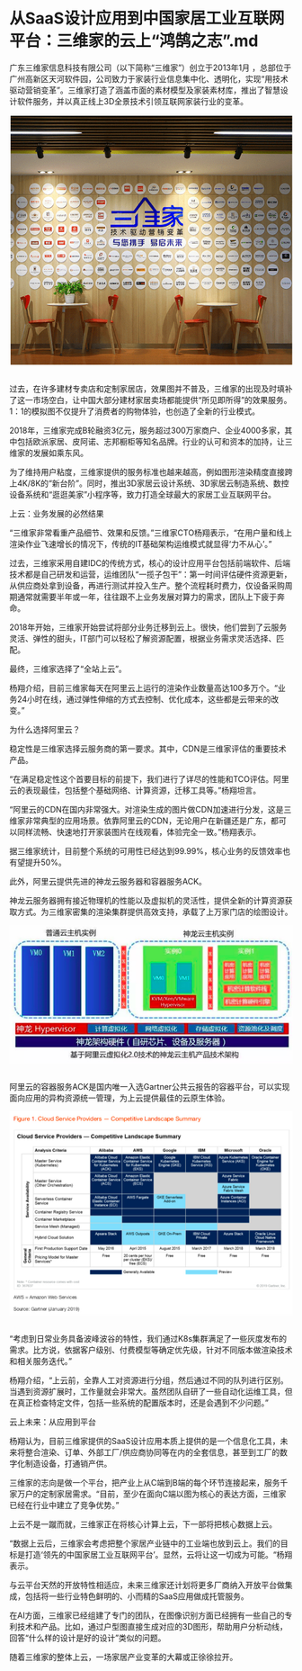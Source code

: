 # 从SaaS设计应用到中国家居工业互联网平台：三维家的云上“鸿鹄之志”.md

广东三维家信息科技有限公司（以下简称“三维家”）创立于2013年1月 ，总部位于广州高新区天河软件园，公司致力于家装行业信息集中化、透明化，实现“用技术驱动营销变革”。三维家打造了涵盖市面的素材模型及家装素材库，推出了智慧设计软件服务，并以真正线上3D全景技术引领互联网家装行业的变革。

<div style="text-align:center" align="center">
<img src="/images/从SaaS设计应用到中国家居工业互联网平台：三维家的云上“鸿鹄之志”1.png" align="center" />
</div>
</br>

过去，在许多建材专卖店和定制家居店，效果图并不普及，三维家的出现及时填补了这一市场空白，让中国大部分建材家居卖场都能提供“所见即所得”的效果服务。1：1的模拟图不仅提升了消费者的购物体验，也创造了全新的行业模式。

2018年，三维家完成B轮融资3亿元，服务超过300万家商户、企业4000多家，其中包括欧派家居、皮阿诺、志邦橱柜等知名品牌。行业的认可和资本的加持，让三维家的发展如乘东风。

为了维持用户粘度，三维家提供的服务标准也越来越高，例如图形渲染精度直接跨上4K/8K的“新台阶”。同时，推出3D家居云设计系统、3D家居云制造系统、数控设备系统和“逛逛美家”小程序等，致力打造全球最大的家居工业互联网平台。

上云：业务发展的必然结果

“三维家非常看重产品细节、效果和反馈。”三维家CTO杨翔表示，“在用户量和线上渲染作业飞速增长的情况下，传统的IT基础架构运维模式就显得‘力不从心’。”

过去，三维家采用自建IDC的传统方式，核心的设计应用平台包括前端软件、后端技术都是自己研发和运营，运维团队“一揽子包干”：第一时间评估硬件资源更新，从供应商处拿到设备，再进行测试并投入生产。整个流程耗时费力，仅设备采购周期通常就需要半年或一年，往往跟不上业务发展对算力的需求，团队上下疲于奔命。

2018年开始，三维家开始尝试将部分业务迁移到云上。很快，他们尝到了云服务灵活、弹性的甜头，IT部门可以轻松了解资源配置，根据业务需求灵活选择、匹配。

最终，三维家选择了“全站上云”。

杨翔介绍，目前三维家每天在阿里云上运行的渲染作业数量高达100多万个。“业务24小时在线，通过弹性伸缩的方式去控制、优化成本，这些都是云带来的改变。”

为什么选择阿里云？

稳定性是三维家选择云服务商的第一要求。其中，CDN是三维家评估的重要技术产品。

“在满足稳定性这个首要目标的前提下，我们进行了详尽的性能和TCO评估。阿里云的表现最佳，包括整个基础网络、计算资源，迁移工具等。”杨翔坦言。

“阿里云的CDN在国内非常强大。对渲染生成的图片做CDN加速进行分发，这是三维家非常典型的应用场景。依靠阿里云的CDN，无论用户在新疆还是广东，都可以同样流畅、快速地打开家装图片在线观看，体验完全一致。”杨翔表示。

据三维家统计，目前整个系统的可用性已经达到99.99%，核心业务的反馈效率也有望提升50%。

此外，阿里云提供先进的神龙云服务器和容器服务ACK。

神龙云服务器拥有接近物理机的性能以及虚拟机的灵活性，提供全新的计算资源获取方式。为三维家密集的渲染集群提供高效支持，承载了上万家门店的绘图设计。

<div style="text-align:center" align="center">
<img src="/images/从SaaS设计应用到中国家居工业互联网平台：三维家的云上“鸿鹄之志”2.png" align="center" />
</div>
</br>

阿里云的容器服务ACK是国内唯一入选Gartner公共云报告的容器平台，可以实现面向应用的异构资源统一管理，为上云提供最佳的云原生体验。

<div style="text-align:center" align="center">
<img src="/images/从SaaS设计应用到中国家居工业互联网平台：三维家的云上“鸿鹄之志”3.png" align="center" />
</div>
</br>

“考虑到日常业务具备波峰波谷的特性，我们通过K8s集群满足了一些灰度发布的需求。比方说，依据客户级别、付费模型等确定优先级，针对不同版本做渲染技术和相关服务迭代。”

杨翔介绍，“上云前，全靠人工对资源进行分组，然后通过不同的队列进行区别。当遇到资源扩展时，工作量就会非常大。虽然团队自研了一些自动化运维工具，但在真正检查特定文件，包括一些系统的配置版本时，还是会遇到不少问题。”

云上未来：从应用到平台

杨翔认为，目前三维家提供的SaaS设计应用本质上提供的是一个信息化工具，未来将整合渲染、订单、外部工厂/供应商协同等在内的全套信息，甚至到工厂的数字化制造设备，打通销产供。

三维家的志向是做一个平台，把产业上从C端到B端的每个环节连接起来，服务千家万户的定制家居需求。“目前，至少在面向C端以图为核心的表达方面，三维家已经在行业中建立了竞争优势。”

上云不是一蹴而就，三维家正在将核心计算上云，下一部将把核心数据上云。

“数据上云后，三维家会考虑把整个家居产业链中的工业端也放到云上。我们的目标是打造‘领先的中国家居工业互联网平台’。显然，云将让这一切成为可能。“杨翔表示。

与云平台天然的开放特性相适应，未来三维家还计划将更多厂商纳入开放平台做集成，包括将一些行业特色鲜明的、小而精的SaaS应用做成托管服务。

在AI方面，三维家已经组建了专门的团队，在图像识别方面已经拥有一些自己的专利技术和产品。比如，通过户型图直接生成对应的3D图形，帮助用户分析动线，回答“什么样的设计是好的设计”类似的问题。

随着三维家的整体上云，一场家居产业变革的大幕或正徐徐拉开。
